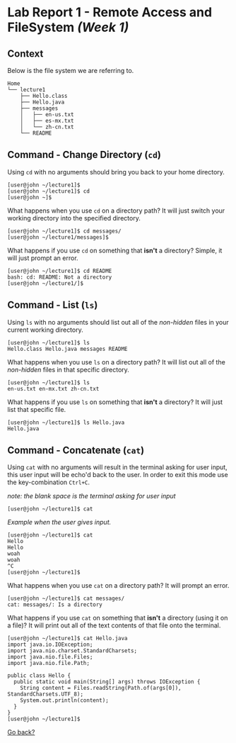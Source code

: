 # Lab Report 1 - **Remote Access and FileSystem** *(Week 1)* 
## Context
Below is the file system we are referring to.
```
Home
└── lecture1
    ├── Hello.class
    ├── Hello.java
    ├── messages
    │   ├── en-us.txt
    │   ├── es-mx.txt
    │   └── zh-cn.txt
    └── README
```
## Command - **Change Directory** (```cd```)
Using ```cd``` with no arguments should bring you back to your home directory.
```
[user@john ~/lecture1]$
[user@john ~/lecture1]$ cd
[user@john ~]$
```

What happens when you use ```cd``` on a directory path? It will just switch your working directory into the specified directory.
```
[user@john ~/lecture1]$ cd messages/
[user@john ~/lecture1/messages]$
```
What happens if you use ```cd``` on something that **isn't** a directory? Simple, it will just prompt an error.
```
[user@john ~/lecture1]$ cd README
bash: cd: README: Not a directory
[user@john ~/lecture1/]$
```

## Command - List (```ls```)
Using ```ls``` with no arguments should list out all of the *non-hidden* files in your current working directory.
```
[user@john ~/lecture1]$ ls
Hello.class Hello.java messages README
```

What happens when you use ```ls``` on a directory path? It will list out all of the *non-hidden* files in that specific directory.
```
[user@john ~/lecture1]$ ls
en-us.txt en-mx.txt zh-cn.txt
```

What happens if you use ```ls``` on something that **isn't** a directory? It will just list that specific file.
```
[user@john ~/lecture1]$ ls Hello.java
Hello.java
```


## Command - Concatenate (```cat```)
Using ```cat``` with no arguments will result in the terminal asking for user input, this user input will be echo'd back to the user. In order to exit this mode use the key-combination ```Ctrl+C```.

*note: the blank space is the terminal asking for user input*
```
[user@john ~/lecture1]$ cat

```
*Example when the user gives input.*
```
[user@john ~/lecture1]$ cat
Hello
Hello
woah
woah
^C
[user@john ~/lecture1]$
```

What happens when you use ```cat``` on a directory path? It will prompt an error.
```
[user@john ~/lecture1]$ cat messages/
cat: messages/: Is a directory
```

What happens if you use ```cat``` on something that **isn't** a directory (using it on a file)? It will print out all of the text contents of that file onto the terminal.
```
[user@john ~/lecture1]$ cat Hello.java
import java.io.IOException;
import java.nio.charset.StandardCharsets;
import java.nio.file.Files;
import java.nio.file.Path;

public class Hello {
  public static void main(String[] args) throws IOException {
    String content = Files.readString(Path.of(args[0]), StandardCharsets.UTF_8);    
    System.out.println(content);
  }
}
[user@john ~/lecture1]$
```
[Go back?](https://kemsig.github.io/cse-15l-lab-report/)
